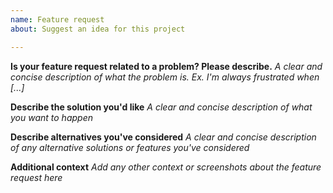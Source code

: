 ```yaml
---
name: Feature request
about: Suggest an idea for this project

---
```


**Is your feature request related to a problem? Please describe.**
*A clear and concise description of what the problem is. Ex. I'm always frustrated when [...]*

**Describe the solution you'd like**
*A clear and concise description of what you want to happen*

**Describe alternatives you've considered**
*A clear and concise description of any alternative solutions or features you've considered*

**Additional context**
*Add any other context or screenshots about the feature request here*
